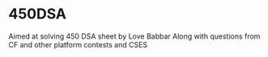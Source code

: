 # 450DSA
Aimed at solving 450 DSA sheet by Love Babbar
Along with questions from CF and other platform contests and CSES
